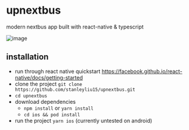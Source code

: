 # upnextbus
modern nextbus app built with react-native &amp; typescript

![image](https://user-images.githubusercontent.com/15663675/67153768-3dfc1600-f2a4-11e9-8353-f53705869034.png)

## installation
* run through react native quickstart https://facebook.github.io/react-native/docs/getting-started
* clone the project ```git clone https://github.com/stanleyliu15/upnextbus.git```
* ```cd upnextbus```
* download dependencies 
     * ```npm install``` or ```yarn install```
     * ```cd ios && pod install```
* run the project ```yarn ios``` (currently untested on android)
